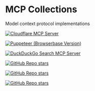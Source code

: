 # MCP Collections
Model context protocol implementations

[![Cloudflare MCP Server](https://img.shields.io/github/stars/cloudflare/mcp-server-cloudflare?style=social&label=Cloudflare%20MCP%20Server)](https://github.com/cloudflare/mcp-server-cloudflare)

[![Puppeteer (Browserbase Version)](https://img.shields.io/github/stars/browserbase/browserbase-servers?style=social&label=Puppeteer%20%28Browserbase%20Version%29)](https://github.com/browserbase/browserbase-servers/tree/main/src/puppeteer)

[![DuckDuckGo Search MCP Server](https://img.shields.io/github/stars/kiendoantrung/ddg-server?style=social&label=ddg-server)](https://github.com/kiendoantrung/ddg-server)


[![GitHub Repo stars](https://img.shields.io/github/stars/anaisbetts/mcp-youtube?style=social&label=mcp-youtube)](https://github.com/anaisbetts/mcp-youtube)

[![GitHub Repo stars](https://img.shields.io/github/stars/kennethnym/claude-prompt-manager?style=social&label=claude-prompt-manager)](https://github.com/kennethnym/claude-prompt-manager)

[![GitHub Repo stars](https://img.shields.io/github/stars/syedazharmbnr1/ClaudeMCPServer?style=social&label=ClaudeMCPServer)](https://github.com/syedazharmbnr1/ClaudeMCPServer)
